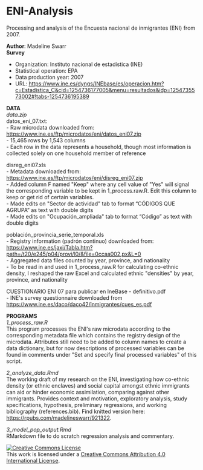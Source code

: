 # ENI-Analysis
Processing and analysis of the Encuesta nacional de inmigrantes (ENI) from 2007.

**Author**: Madeline Swarr    
**Survey**    
- Organization: Instituto nacional de estadística (INE)  
- Statistical operation: EPA  
- Data production year: 2007    
- URL: https://www.ine.es/dyngs/INEbase/es/operacion.htm?c=Estadistica_C&cid=1254736177005&menu=resultados&idp=1254735573002#!tabs-1254736195389

**DATA**  
*data.zip*   
datos_eni_07.txt:  
    - Raw microdata downloaded from: https://www.ine.es/ftp/microdatos/eni/datos_eni07.zip  
    - 15,465 rows by 1,543 columns  
    - Each row in the data represents a household, though most information is collected solely on one household member of reference  
    
disreg_eni07.xls  
    - Metadata downloaded from: https://www.ine.es/ftp/microdatos/eni/disreg_eni07.zip  
    - Added column F named "Keep" where any cell value of "Yes" will signal the corresponding variable to be kept in 1_process.raw.R. Edit this column to keep or             get rid of certain variables.  
    - Made edits on "Sector de actividad" tab to format “CÓDIGOS QUE AGRUPA” as text with double digits  
    - Made edits on "Ocupación_ampliada" tab to format “​​Código” as text with double digits  
    
población_provincia_serie_temporal.xls  
    - Registry information (padrón continuo) downloaded from: https://www.ine.es/jaxi/Tabla.htm?path=/t20/e245/p04/provi/l0/&file=0ccaa002.px&L=0  
    - Aggregated data files counted by year, province, and nationality  
    - To be read in and used in 1_process_raw.R for calculating co-ethnic density, I reshaped the raw Excel and calculated ethnic "densities" by year, province, and nationality  
    
CUESTIONARIO ENI 07 para publicar en IneBase - definitivo.pdf  
    - INE's survey questionnaire downloaded from https://www.ine.es/daco/daco42/inmigrantes/cues_es.pdf  

**PROGRAMS**  
*1_process_raw.R*  
This program processes the ENI's raw microdata according to the corresponding metadata file which contains the registry design of the microdata. Attributes still need to be added to column names to create a data dictionary, but for now descriptions of processed variables can be found in comments under "Set and specify final processed variables" of this script.

*2_analyze_data.Rmd*  
The working draft of my research on the ENI, investigating how co-ethnic density (or ethnic enclaves) and social capital amongst ethnic immigrants can aid or hinder economic assimilation, comparing against other immigrants. Provides context and motivation, exploratory analysis, study specifications, hypothesis, preliminary regressions, and working bibliography (references.bib). Find knitted version here: https://rpubs.com/madelineswarr/921322. 

*3_model_pop_output.Rmd*  
RMarkdown file to do scratch regression analysis and commentary. 

<a rel="license" href="http://creativecommons.org/licenses/by/4.0/"><img alt="Creative Commons License" style="border-width:0" src="https://i.creativecommons.org/l/by/4.0/88x31.png" /></a><br />This work is licensed under a <a rel="license" href="http://creativecommons.org/licenses/by/4.0/">Creative Commons Attribution 4.0 International License</a>.
